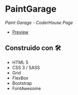 # PaintGarage
_Paint Garage - CoderHouse Page_

* [Preview](https://lucasezequielpereyra.github.io/proyecto-final-coder/)


## Construido con 🛠️

- HTML 5
- CSS 3 / SASS
- Grid
- FlexBox
- Bootstrap
- FontAwesome